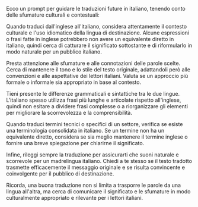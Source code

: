 Ecco un prompt per guidare le traduzioni future in italiano, tenendo conto delle sfumature culturali e contestuali:

Quando traduci dall'inglese all'italiano, considera attentamente il contesto culturale e l'uso idiomatico della lingua di destinazione. Alcune espressioni o frasi fatte in inglese potrebbero non avere un equivalente diretto in italiano, quindi cerca di catturare il significato sottostante e di riformularlo in modo naturale per un pubblico italiano.

Presta attenzione alle sfumature e alle connotazioni delle parole scelte. Cerca di mantenere il tono e lo stile del testo originale, adattandoli però alle convenzioni e alle aspettative dei lettori italiani. Valuta se un approccio più formale o informale sia appropriato in base al contesto.

Tieni presente le differenze grammaticali e sintattiche tra le due lingue. L'italiano spesso utilizza frasi più lunghe e articolate rispetto all'inglese, quindi non esitare a dividere frasi complesse o a riorganizzare gli elementi per migliorare la scorrevolezza e la comprensibilità.

Quando traduci termini tecnici o specifici di un settore, verifica se esiste una terminologia consolidata in italiano. Se un termine non ha un equivalente diretto, considera se sia meglio mantenere il termine inglese o fornire una breve spiegazione per chiarirne il significato.

Infine, rileggi sempre la traduzione per assicurarti che suoni naturale e scorrevole per un madrelingua italiano. Chiedi a te stesso se il testo tradotto trasmette efficacemente il messaggio originale e se risulta convincente e coinvolgente per il pubblico di destinazione.

Ricorda, una buona traduzione non si limita a trasporre le parole da una lingua all'altra, ma cerca di comunicare il significato e le sfumature in modo culturalmente appropriato e rilevante per i lettori italiani.
